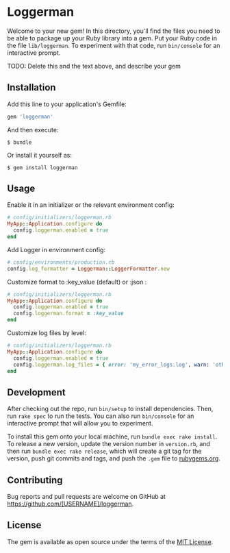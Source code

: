 # Loggerman

Welcome to your new gem! In this directory, you'll find the files you need to be able to package up your Ruby library into a gem. Put your Ruby code in the file `lib/loggerman`. To experiment with that code, run `bin/console` for an interactive prompt.

TODO: Delete this and the text above, and describe your gem

## Installation

Add this line to your application's Gemfile:

```ruby
gem 'loggerman'
```

And then execute:

    $ bundle

Or install it yourself as:

    $ gem install loggerman

## Usage

Enable it in an initializer or the relevant environment config:

```ruby
# config/initializers/loggerman.rb
MyApp::Application.configure do
  config.loggerman.enabled = true
end
```

Add Logger in environment config:

```ruby
# config/environments/production.rb
config.log_formatter = Loggerman::LoggerFormatter.new
```

Customize format to :key_value (default) or :json :

```ruby
# config/initializers/loggerman.rb
MyApp::Application.configure do
  config.loggerman.enabled = true
  config.loggerman.format = :key_value
end
```

Customize log files by level:

```ruby
# config/initializers/loggerman.rb
MyApp::Application.configure do
  config.loggerman.enabled = true
  config.loggerman.log_files = { error: 'my_error_logs.log', warn: 'other_file.log' }
end
```

## Development

After checking out the repo, run `bin/setup` to install dependencies. Then, run `rake spec` to run the tests. You can also run `bin/console` for an interactive prompt that will allow you to experiment.

To install this gem onto your local machine, run `bundle exec rake install`. To release a new version, update the version number in `version.rb`, and then run `bundle exec rake release`, which will create a git tag for the version, push git commits and tags, and push the `.gem` file to [rubygems.org](https://rubygems.org).

## Contributing

Bug reports and pull requests are welcome on GitHub at https://github.com/[USERNAME]/loggerman.


## License

The gem is available as open source under the terms of the [MIT License](http://opensource.org/licenses/MIT).

